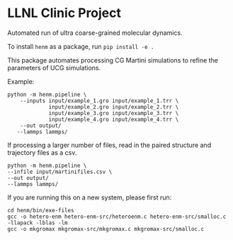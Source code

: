# LLNL Clinic Project

Automated run of ultra coarse-grained molecular dynamics.

To install `henm` as a package, run `pip install -e .`

This package automates processing CG Martini simulations to refine the parameters of UCG simulations.

Example:
```
python -m henm.pipeline \
    --inputs input/example_1.gro input/example_1.trr \
             input/example_2.gro input/example_2.trr \
             input/example_3.gro input/example_3.trr \
             input/example_4.gro input/example_4.trr \
    --out output/
   --lammps lammps/
```

If processing a larger number of files, read in the paired structure and trajectory files as a csv.

```
python -m henm.pipeline \
--infile input/martinifiles.csv \
--out output/
--lammps lammps/
```

If you are running this on a new system, please first run:
```
cd henm/bin/exe-files
gcc -o hetero-enm hetero-enm-src/heteroenm.c hetero-enm-src/smalloc.c -llapack -lblas -lm
gcc -o mkgromax mkgromax-src/mkgromax.c mkgromax-src/smalloc.c
```
